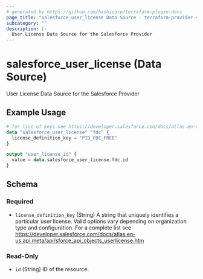 ```yaml
---
# generated by https://github.com/hashicorp/terraform-plugin-docs
page_title: "salesforce_user_license Data Source - terraform-provider-salesforce"
subcategory: ""
description: |-
  User License Data Source for the Salesforce Provider
---
```


# salesforce_user_license (Data Source)

User License Data Source for the Salesforce Provider

## Example Usage

```terraform
# for list of keys see https://developer.salesforce.com/docs/atlas.en-us.api.meta/api/sforce_api_objects_userlicense.htm
data "salesforce_user_license" "fdc" {
  license_definition_key = "PID_FDC_FREE"
}

output "user_license_id" {
  value = data.salesforce_user_license.fdc.id
}
```

<!-- schema generated by tfplugindocs -->
## Schema

### Required

- `license_definition_key` (String) A string that uniquely identifies a particular user license. Valid options vary depending on organization type and configuration. For a complete list see https://developer.salesforce.com/docs/atlas.en-us.api.meta/api/sforce_api_objects_userlicense.htm

### Read-Only

- `id` (String) ID of the resource.


